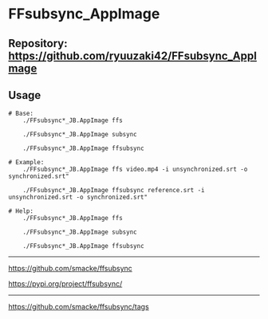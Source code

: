 
# FFsubsync_AppImage

## Repository: https://github.com/ryuuzaki42/FFsubsync_AppImage

## Usage

```
# Base:
    ./FFsubsync*_JB.AppImage ffs

    ./FFsubsync*_JB.AppImage subsync

    ./FFsubsync*_JB.AppImage ffsubsync

# Example:
    ./FFsubsync*_JB.AppImage ffs video.mp4 -i unsynchronized.srt -o synchronized.srt"

    ./FFsubsync*_JB.AppImage ffsubsync reference.srt -i unsynchronized.srt -o synchronized.srt"

# Help:
    ./FFsubsync*_JB.AppImage ffs

    ./FFsubsync*_JB.AppImage subsync

    ./FFsubsync*_JB.AppImage ffsubsync
```

---
https://github.com/smacke/ffsubsync

https://pypi.org/project/ffsubsync/

---
https://github.com/smacke/ffsubsync/tags
